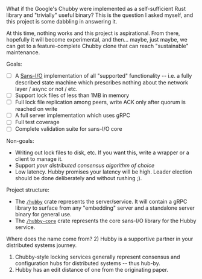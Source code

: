 What if the Google's Chubby were implemented as a self-sufficient Rust library
and "trivially" useful binary?  This is the question I asked myself, and this
project is some dabbling in answering it.

At this time, nothing works and this project is aspirational.  From there,
hopefully it will become experimental, and then... maybe, just maybe, we can get
to a feature-complete Chubby clone that can reach "sustainable" maintenance.

Goals:
* [ ] A [Sans-I/O](https://sans-io.readthedocs.io/) implementation of all
  "supported" functionality -- i.e. a fully described state machine which
  prescribes nothing about the network layer / async or not / etc.
* [ ] Support lock files of less than 1MB in memory
* [ ] Full lock file replication among peers, write ACK only after quorum is reached
  on write
* [ ] A full server implementation which uses gRPC
* [ ] Full test coverage
* [ ] Complete validation suite for sans-I/O core

Non-goals:
* Writing out lock files to disk, etc.  If you want this, write a wrapper or a
  client to manage it.
* Support *your distributed consensus algorithm of choice*
* Low latency.  Hubby promises your latency will be high.  Leader election
  should be done deliberately and without rushing ;).

Project structure:
* The [`/hubby`](https://crates.io/crates/hubby) crate represents the
  server/service. It will contain a gRPC library to surface from any "embedding"
  server and a standalone server binary for general use.
* The [`/hubby-core`](https://crates.io/crates/hubby-core) crate represents the
  core sans-I/O library for the Hubby service.

Where does the name come from?
2) Hubby is a supportive partner in your distributed systems journey.
1) Chubby-style locking services generally represent consensus and
    configuration hubs for distributed systems -- thus hub-by.
3) Hubby has an edit distance of one from the originating paper.
